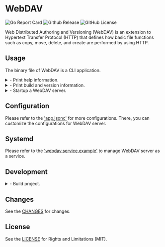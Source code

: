 WebDAV
======

![Go Report Card](https://goreportcard.com/badge/github.com/valord577/webdav)
![Github Release](https://img.shields.io/github/v/release/valord577/webdav.svg)
![GitHub License](https://img.shields.io/github/license/valord577/webdav)

Web Distributed Authoring and Versioning (WebDAV) is an extension to Hypertext Transfer Protocol (HTTP) that defines how basic file functions such as copy, move, delete, and create are performed by using HTTP.

Usage
------

The binary file of WebDAV is a CLI application.

<details>
<summary>
- Print help information.
</summary>

```text
[user@host webdav]% ./out/bin/webdav -h
A Lightweight WebDAV Server.

Usage:
  webdav <command> [arguments]

The available commands are:
  info    Print information.
  serv    Startup webdav server.

Use "webdav <command> -h" for more information about a command.
```
</details>

<details>
<summary>
- Print build and version information.
</summary>

```text
[user@host webdav]% ./out/bin/webdav info
webdav v1.0 2021-10-27 go1.16.8 linux/amd64
```
</details>

<details>
<summary>
- Startup a WebDAV server.
</summary>

```text
[user@host webdav]% ./out/bin/webdav serv -h
Startup webdav server.

Usage:
  webdav serv [flags...]

The available flags are:
  -c                Declare the configuration file path

[user@host webdav]% ./out/bin/webdav serv -c out/cfg/app.jsonc
2021-10-27 19:28:22        INFO    cmd/serv.go:46  activated cfg file: out/cfg/app.jsonc
2021-10-27 19:28:22        INFO    serve/router.go:22      webdav server is starting at [:60080]

```
</details>

Configuration
------

Please refer to the ['app.jsonc'](rt/app.jsonc) for more configurations. There, you can customize the configurations for WebDAV server.

Systemd
------

Please refer to the ['webdav.service.example'](systemd/webdav.service.example) to manage WebDAV server as a service.

Development
------

<details>
<summary>
- Build project.
</summary>

```text
CGO_ENABLED=0 GOOS=linux GOARCH=amd64 go build -o out/bin/webdav github.com/valord577/webdav
```
</details>

Changes
------

See the [CHANGES](CHANGE.md) for changes.

License
------

See the [LICENSE](LICENSE) for Rights and Limitations (MIT).
